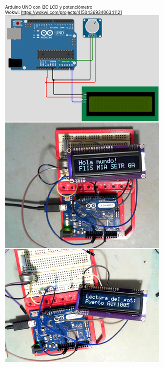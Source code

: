 Arduino UNO con I2C LCD y potenciómetro<br>
Wokwi: https://wokwi.com/projects/415043693406341121<br>
<img src="Screenshot 2024-11-19 223232.png">
<img src="Screenshot 2024-11-19 223031.png">
<img src="Screenshot 2024-11-19 214736.png">

